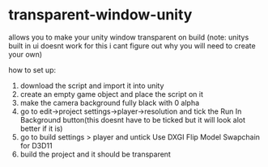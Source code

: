 # transparent-window-unity
allows you to make your unity window transparent on build 
(note: unitys built in ui doesnt work for this i cant figure out why you will need to create your own)

how to set up:
1. download the script and import it into unity
2. create an empty game object and place the script on it
3. make the camera background fully black with 0 alpha
4. go to edit->project settings->player->resolution and tick the Run In Background button(this doesnt have to be ticked but it will look alot better if it is)
5. go to build settings > player and untick Use DXGI Flip Model Swapchain for D3D11
6. build the project and it should be transparent
